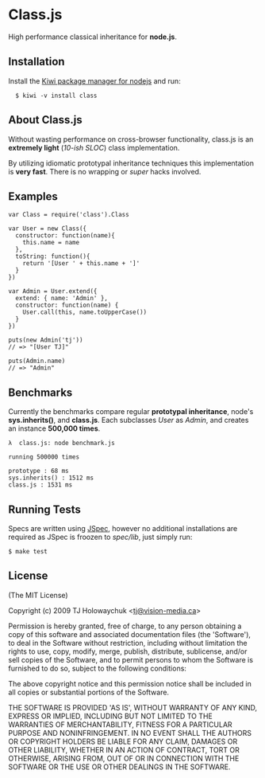 
# Class.js

  High performance classical inheritance for **node.js**.

## Installation

  Install the [Kiwi package manager for nodejs](http://github.com/visionmedia/kiwi)
  and run:
  
      $ kiwi -v install class

## About Class.js

Without wasting performance on cross-browser functionality,
class.js is an **extremely light** (_10-ish SLOC_) class implementation.

By utilizing idiomatic prototypal inheritance techniques this
implementation is **very fast**. There is no wrapping or _super_ 
hacks involved.

## Examples

    var Class = require('class').Class

    var User = new Class({
      constructor: function(name){
        this.name = name
      },
      toString: function(){
        return '[User ' + this.name + ']'
      }
    })
    
    var Admin = User.extend({
      extend: { name: 'Admin' },
      constructor: function(name) {
        User.call(this, name.toUpperCase())
      }
    })
    
    puts(new Admin('tj'))
    // => "[User TJ]"
    
    puts(Admin.name)
    // => "Admin"
    
## Benchmarks

Currently the benchmarks compare regular **prototypal inheritance**,
node's **sys.inherits()**, and **class.js**. Each subclasses _User_
as _Admin_, and creates an instance **500,000 times**.

    λ  class.js: node benchmark.js

    running 500000 times

    prototype : 68 ms
    sys.inherits() : 1512 ms
    class.js : 1531 ms

## Running Tests

Specs are written using [JSpec](http://jspec.info), however
no additional installations are required as JSpec is froozen
to _spec/lib_, just simply run:

    $ make test

## License 

(The MIT License)

Copyright (c) 2009 TJ Holowaychuk &lt;tj@vision-media.ca&gt;

Permission is hereby granted, free of charge, to any person obtaining
a copy of this software and associated documentation files (the
'Software'), to deal in the Software without restriction, including
without limitation the rights to use, copy, modify, merge, publish,
distribute, sublicense, and/or sell copies of the Software, and to
permit persons to whom the Software is furnished to do so, subject to
the following conditions:

The above copyright notice and this permission notice shall be
included in all copies or substantial portions of the Software.

THE SOFTWARE IS PROVIDED 'AS IS', WITHOUT WARRANTY OF ANY KIND,
EXPRESS OR IMPLIED, INCLUDING BUT NOT LIMITED TO THE WARRANTIES OF
MERCHANTABILITY, FITNESS FOR A PARTICULAR PURPOSE AND NONINFRINGEMENT.
IN NO EVENT SHALL THE AUTHORS OR COPYRIGHT HOLDERS BE LIABLE FOR ANY
CLAIM, DAMAGES OR OTHER LIABILITY, WHETHER IN AN ACTION OF CONTRACT,
TORT OR OTHERWISE, ARISING FROM, OUT OF OR IN CONNECTION WITH THE
SOFTWARE OR THE USE OR OTHER DEALINGS IN THE SOFTWARE.
